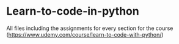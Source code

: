 # Learn-to-code-in-python
All files including the assignments for every section for the course  (https://www.udemy.com/course/learn-to-code-with-python/)

